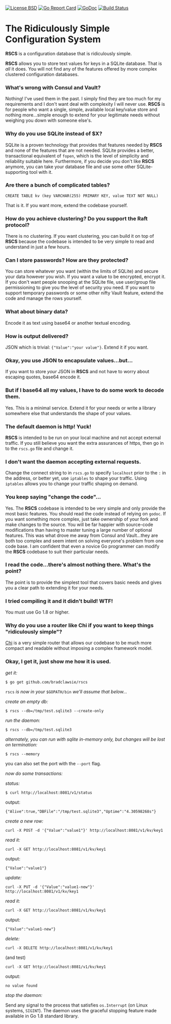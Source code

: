 [![License BSD](https://img.shields.io/badge/License-BSD-blue.svg)](http://opensource.org/licenses/BSD-3-Clause)
[![Go Report Card](https://goreportcard.com/badge/github.com/bradclawsie/rscs)](https://goreportcard.com/report/github.com/bradclawsie/httpdshutdown)
[![GoDoc](https://godoc.org/github.com/bradclawsie/rscs?status.svg)](http://godoc.org/github.com/bradclawsie/rscs)
[![Build Status](https://travis-ci.org/bradclawsie/rscs.png)](https://travis-ci.org/bradclawsie/rscs)

# The Ridiculously Simple Configuration System

**RSCS** is a configuration database that is ridiculously simple. 

**RSCS** allows you to store text values for keys in a SQLite
database. That is *all* it does. You will not find any of the features
offered by more complex clustered configuration databases. 

### What's wrong with Consul and Vault?

Nothing! I've used them in the past. I simply find they are too much
for my requirements and I don't want deal with complexity I will
never use. **RSCS** is for people who want a single, simple, available
local key/value store and nothing more...simple enough to extend for
your legitimate needs without weighing you down with someone else's.

### Why do you use SQLite instead of $X?

SQLite is a proven technology that provides that features needed by
**RSCS** and none of the features that are not needed. SQLite provides
a better, transactional equivalent of `fopen`, which is the level of
simplicity and reliability suitable here. Furthermore, if you decide
you don't like **RSCS** anymore, you can take your database file and
use some other SQLite-supporting tool with it.

### Are there a bunch of complicated tables?

```
CREATE TABLE kv (key VARCHAR(255) PRIMARY KEY, value TEXT NOT NULL)
```

That is it. If you want more, extend the codebase yourself.

### How do you achieve clustering? Do you support the Raft protocol?

There is no clustering. If you want clustering, you can build it
on top of **RSCS** because the codebase is intended to be very simple
to read and understand in just a few hours.

### Can I store passwords? How are they protected?

You can store whatever you want (within the limits of SQLite)
and secure your data however you wish. If you want a value to be
encrypted, encrypt it. If you don't want people snooping at the SQLite
file, use user/group file permissioning to give you the level of
security you need. If you want to support temporary passwords or some
other nifty Vault feature, extend the code and manage the rows yourself.

### What about binary data?

Encode it as text using base64 or another textual encoding.

### How is output delivered?

JSON which is trivial: `{"Value":"your value"}`. Extend it if you want.

### Okay, you use JSON to encapsulate values...but...

If you want to store *your* JSON in **RSCS** and not have to worry about
escaping quotes, base64 encode it.

### But if I base64 all my values, I have to do some work to decode them.

Yes. This is a minimal service. Extend it for your needs or write a
library somewhere else that understands the shape of your values.

### The default daemon is http! Yuck!

**RSCS** is intended to be run on your local machine and not accept
external traffic. If you still believe you want the extra assurances
of https, then go in to the `rscs.go` file and change it.

### I don't want the daemon accepting external requests.

Change the connect string to in `rscs.go` to specify `localhost` prior
to the `:` in the address, or better yet, use `iptables` to shape your
traffic. Using `iptables` allows you to change your traffic shaping on
demand. 

### You keep saying "change the code"...

Yes. The **RSCS** codebase is intended to be very simple and only
provide the most basic features. You should read the code instead of
relying on `godoc`. If you want something more complex, just take
ownership of your fork and make changes to the source. You will be far
happier with source-code modifications than having to master tuning a large
number of optional features. This was what drove me away from Consul
and Vault...they are both too complex and seem intent on solving
everyone's problem from one code base. I am confident that even a
novice Go programmer can modify the **RSCS** codebase to suit their
particular needs.

### I read the code...there's almost nothing there. What's the point?

The point is to provide the simplest tool that covers basic needs and
gives you a clear path to extending it for your needs.

### I tried compiling it and it didn't build! WTF!

You must use Go 1.8 or higher.

### Why do you use a router like Chi if you want to keep things "ridiculously simple"?

[Chi](https://github.com/pressly/chi) is a very simple router that
allows our codebase to be much more compact and readable without
imposing a complex framework model.

### Okay, I get it, just show me how it is used.

*get it:*

`$ go get github.com/bradclawsie/rscs`

`rscs` *is now in your* `$GOPATH/bin` *we'll assume that below...*

*create an empty db:*

`$ rscs --db=/tmp/test.sqlite3 --create-only`

*run the daemon:*

`$ rscs --db=/tmp/test.sqlite3`

*alternately, you can run with sqlite in-memory only, but changes will
be lost on termination:*

`$ rscs --memory`

you can also set the port with the `--port` flag.

*now do some transactions:*

*status:*

`$ curl http://localhost:8081/v1/status`

output:

`{"Alive":true,"DBFile":"/tmp/test.sqlite3","Uptime":"4.30598268s"}`

*create a new row:*

`curl -X POST -d '{"Value":"value1"}' http://localhost:8081/v1/kv/key1`

*read it:*

`curl -X GET http://localhost:8081/v1/kv/key1`

output:

`{"Value":"value1"}`

*update:*

`curl -X PUT -d '{"Value":"value1-new"}' http://localhost:8081/v1/kv/key1`

*read it:*

`curl -X GET http://localhost:8081/v1/kv/key1`

output:

`{"Value":"value1-new"}`

*delete:*

`curl -X DELETE http://localhost:8081/v1/kv/key1`

(and test)

`curl -X GET http://localhost:8081/v1/kv/key1`

output:

`no value found`

*stop the daemon:*

Send any signal to the process that satisfies `os.Interrupt` (on Linux
systems, `SIGINT`). The daemon uses the graceful stopping feature made
available in Go 1.8 standard library.


